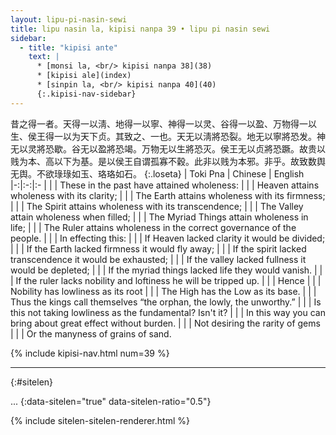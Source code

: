 ```yaml
---
layout: lipu-pi-nasin-sewi
title: lipu nasin la, kipisi nanpa 39 • lipu pi nasin sewi
sidebar:
  - title: "kipisi ante"
    text: |
      * [monsi la, <br/> kipisi nanpa 38](38)
      * [kipisi ale](index)
      * [sinpin la, <br/> kipisi nanpa 40](40)
      {:.kipisi-nav-sidebar}
---
```


昔之得一者。天得一以淸、地得一以寧、神得一以灵、谷得一以盈、万物得一以生、侯王得一以为天下贞。其致之、一也。天无以淸將恐裂。地无以寧將恐发。神无以灵將恐歇。谷无以盈將恐竭。万物无以生將恐灭。侯王无以贞將恐蹶。故贵以贱为本、高以下为基。是以侯王自谓孤寡不穀。此非以贱为本邪。非乎。故致数舆无舆。不欲琭琭如玉、珞珞如石。
{:.loseta}
| Toki Pna | Chinese | English
|-:|:-:|:-
|  |  | These in the past have attained wholeness:
|  |  | Heaven attains wholeness with its clarity;
|  |  | The Earth attains wholeness with its firmness;
|  |  | The Spirit attains wholeness with its transcendence;
|  |  | The Valley attain wholeness when filled;
|  |  | The Myriad Things attain wholeness in life;
|  |  | The Ruler attains wholeness in the correct governance of the people.
|  |  | In effecting this:
|  |  | If Heaven lacked clarity it would be divided;
|  |  | If the Earth lacked firmness it would fly away;
|  |  | If the spirit lacked transcendence it would be exhausted;
|  |  | If the valley lacked fullness it would be depleted;
|  |  | If the myriad things lacked life they would vanish.
|  |  | If the ruler lacks nobility and loftiness he will be tripped up.
|  |  | Hence
|  |  | Nobility has lowliness as its root
|  |  | The High has the Low as its base.
|  |  | Thus the kings call themselves “the orphan, the lowly, the unworthy.”
|  |  | Is this not taking lowliness as the fundamental? Isn't it?
|  |  | In this way you can bring about great effect without burden.
|  |  | Not desiring the rarity of gems
|  |  | Or the manyness of grains of sand.

{% include kipisi-nav.html num=39 %}

-------
{:#sitelen}

...
{:data-sitelen="true" data-sitelen-ratio="0.5"}

{% include sitelen-sitelen-renderer.html %}
